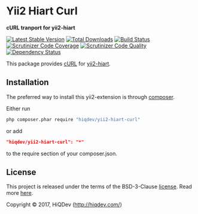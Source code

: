 Yii2 Hiart Curl
===============

**cURL tranport for yii2-hiart**

[![Latest Stable Version](https://poser.pugx.org/hiqdev/yii2-hiart-curl/v/stable)](https://packagist.org/packages/hiqdev/yii2-hiart-curl)
[![Total Downloads](https://poser.pugx.org/hiqdev/yii2-hiart-curl/downloads)](https://packagist.org/packages/hiqdev/yii2-hiart-curl)
[![Build Status](https://img.shields.io/travis/hiqdev/yii2-hiart-curl.svg)](https://travis-ci.org/hiqdev/yii2-hiart-curl)
[![Scrutinizer Code Coverage](https://img.shields.io/scrutinizer/coverage/g/hiqdev/yii2-hiart-curl.svg)](https://scrutinizer-ci.com/g/hiqdev/yii2-hiart-curl/)
[![Scrutinizer Code Quality](https://img.shields.io/scrutinizer/g/hiqdev/yii2-hiart-curl.svg)](https://scrutinizer-ci.com/g/hiqdev/yii2-hiart-curl/)
[![Dependency Status](https://www.versioneye.com/php/hiqdev:yii2-hiart-curl/dev-master/badge.svg)](https://www.versioneye.com/php/hiqdev:yii2-hiart-curl/dev-master)

This package provides [cURL](http://php.net/manual/en/book.curl.php)
for [yii2-hiart](https://github.com/hiqdev/yii2-hiart).

## Installation

The preferred way to install this yii2-extension is through [composer](http://getcomposer.org/download/).

Either run

```sh
php composer.phar require "hiqdev/yii2-hiart-curl"
```

or add

```json
"hiqdev/yii2-hiart-curl": "*"
```

to the require section of your composer.json.

## License

This project is released under the terms of the BSD-3-Clause [license](LICENSE).
Read more [here](http://choosealicense.com/licenses/bsd-3-clause).

Copyright © 2017, HiQDev (http://hiqdev.com/)
